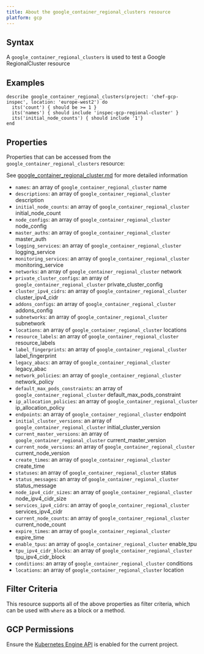 ```yaml
---
title: About the google_container_regional_clusters resource
platform: gcp
---
```


## Syntax
A `google_container_regional_clusters` is used to test a Google RegionalCluster resource

## Examples
```
describe google_container_regional_clusters(project: 'chef-gcp-inspec', location: 'europe-west2') do
  its('count') { should be >= 1 }
  its('names') { should include 'inspec-gcp-regional-cluster' }
  its('initial_node_counts') { should include '1'}
end
```

## Properties
Properties that can be accessed from the `google_container_regional_clusters` resource:

See [google_container_regional_cluster.md](google_container_regional_cluster.md) for more detailed information
  * `names`: an array of `google_container_regional_cluster` name
  * `descriptions`: an array of `google_container_regional_cluster` description
  * `initial_node_counts`: an array of `google_container_regional_cluster` initial_node_count
  * `node_configs`: an array of `google_container_regional_cluster` node_config
  * `master_auths`: an array of `google_container_regional_cluster` master_auth
  * `logging_services`: an array of `google_container_regional_cluster` logging_service
  * `monitoring_services`: an array of `google_container_regional_cluster` monitoring_service
  * `networks`: an array of `google_container_regional_cluster` network
  * `private_cluster_configs`: an array of `google_container_regional_cluster` private_cluster_config
  * `cluster_ipv4_cidrs`: an array of `google_container_regional_cluster` cluster_ipv4_cidr
  * `addons_configs`: an array of `google_container_regional_cluster` addons_config
  * `subnetworks`: an array of `google_container_regional_cluster` subnetwork
  * `locations`: an array of `google_container_regional_cluster` locations
  * `resource_labels`: an array of `google_container_regional_cluster` resource_labels
  * `label_fingerprints`: an array of `google_container_regional_cluster` label_fingerprint
  * `legacy_abacs`: an array of `google_container_regional_cluster` legacy_abac
  * `network_policies`: an array of `google_container_regional_cluster` network_policy
  * `default_max_pods_constraints`: an array of `google_container_regional_cluster` default_max_pods_constraint
  * `ip_allocation_policies`: an array of `google_container_regional_cluster` ip_allocation_policy
  * `endpoints`: an array of `google_container_regional_cluster` endpoint
  * `initial_cluster_versions`: an array of `google_container_regional_cluster` initial_cluster_version
  * `current_master_versions`: an array of `google_container_regional_cluster` current_master_version
  * `current_node_versions`: an array of `google_container_regional_cluster` current_node_version
  * `create_times`: an array of `google_container_regional_cluster` create_time
  * `statuses`: an array of `google_container_regional_cluster` status
  * `status_messages`: an array of `google_container_regional_cluster` status_message
  * `node_ipv4_cidr_sizes`: an array of `google_container_regional_cluster` node_ipv4_cidr_size
  * `services_ipv4_cidrs`: an array of `google_container_regional_cluster` services_ipv4_cidr
  * `current_node_counts`: an array of `google_container_regional_cluster` current_node_count
  * `expire_times`: an array of `google_container_regional_cluster` expire_time
  * `enable_tpus`: an array of `google_container_regional_cluster` enable_tpu
  * `tpu_ipv4_cidr_blocks`: an array of `google_container_regional_cluster` tpu_ipv4_cidr_block
  * `conditions`: an array of `google_container_regional_cluster` conditions
  * `locations`: an array of `google_container_regional_cluster` location

## Filter Criteria
This resource supports all of the above properties as filter criteria, which can be used
with `where` as a block or a method.

## GCP Permissions

Ensure the [Kubernetes Engine API](https://console.cloud.google.com/apis/library/container.googleapis.com/) is enabled for the current project.
